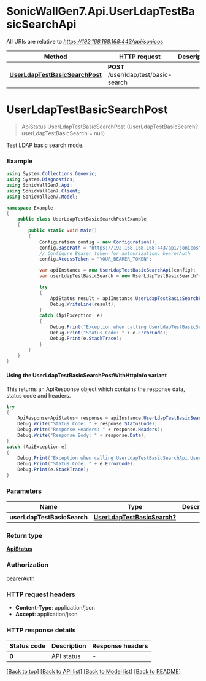 # SonicWallGen7.Api.UserLdapTestBasicSearchApi

All URIs are relative to *https://192.168.168.168:443/api/sonicos*

| Method | HTTP request | Description |
|--------|--------------|-------------|
| [**UserLdapTestBasicSearchPost**](UserLdapTestBasicSearchApi.md#userldaptestbasicsearchpost) | **POST** /user/ldap/test/basic-search |  |

<a id="userldaptestbasicsearchpost"></a>
# **UserLdapTestBasicSearchPost**
> ApiStatus UserLdapTestBasicSearchPost (UserLdapTestBasicSearch? userLdapTestBasicSearch = null)



Test LDAP basic search mode.

### Example
```csharp
using System.Collections.Generic;
using System.Diagnostics;
using SonicWallGen7.Api;
using SonicWallGen7.Client;
using SonicWallGen7.Model;

namespace Example
{
    public class UserLdapTestBasicSearchPostExample
    {
        public static void Main()
        {
            Configuration config = new Configuration();
            config.BasePath = "https://192.168.168.168:443/api/sonicos";
            // Configure Bearer token for authorization: bearerAuth
            config.AccessToken = "YOUR_BEARER_TOKEN";

            var apiInstance = new UserLdapTestBasicSearchApi(config);
            var userLdapTestBasicSearch = new UserLdapTestBasicSearch?(); // UserLdapTestBasicSearch? |  (optional) 

            try
            {
                ApiStatus result = apiInstance.UserLdapTestBasicSearchPost(userLdapTestBasicSearch);
                Debug.WriteLine(result);
            }
            catch (ApiException  e)
            {
                Debug.Print("Exception when calling UserLdapTestBasicSearchApi.UserLdapTestBasicSearchPost: " + e.Message);
                Debug.Print("Status Code: " + e.ErrorCode);
                Debug.Print(e.StackTrace);
            }
        }
    }
}
```

#### Using the UserLdapTestBasicSearchPostWithHttpInfo variant
This returns an ApiResponse object which contains the response data, status code and headers.

```csharp
try
{
    ApiResponse<ApiStatus> response = apiInstance.UserLdapTestBasicSearchPostWithHttpInfo(userLdapTestBasicSearch);
    Debug.Write("Status Code: " + response.StatusCode);
    Debug.Write("Response Headers: " + response.Headers);
    Debug.Write("Response Body: " + response.Data);
}
catch (ApiException e)
{
    Debug.Print("Exception when calling UserLdapTestBasicSearchApi.UserLdapTestBasicSearchPostWithHttpInfo: " + e.Message);
    Debug.Print("Status Code: " + e.ErrorCode);
    Debug.Print(e.StackTrace);
}
```

### Parameters

| Name | Type | Description | Notes |
|------|------|-------------|-------|
| **userLdapTestBasicSearch** | [**UserLdapTestBasicSearch?**](UserLdapTestBasicSearch?.md) |  | [optional]  |

### Return type

[**ApiStatus**](ApiStatus.md)

### Authorization

[bearerAuth](../README.md#bearerAuth)

### HTTP request headers

 - **Content-Type**: application/json
 - **Accept**: application/json


### HTTP response details
| Status code | Description | Response headers |
|-------------|-------------|------------------|
| **0** | API status |  -  |

[[Back to top]](#) [[Back to API list]](../README.md#documentation-for-api-endpoints) [[Back to Model list]](../README.md#documentation-for-models) [[Back to README]](../README.md)

